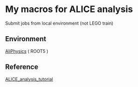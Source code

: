 # My macros for ALICE analysis

Submit jobs from local environment (not LEGO train)

## Environment

[AliPhysics](https://github.com/alisw/AliPhysics) ( ROOT5 )

## Reference

[ALICE_analysis_tutorial](https://github.com/rbertens/ALICE_analysis_tutorial)